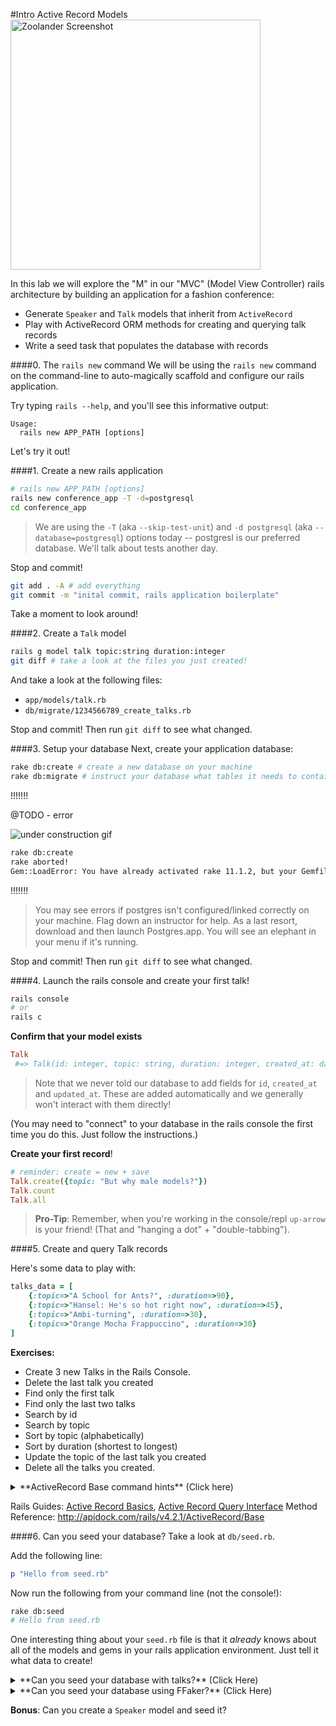 #Intro Active Record Models
<img src="https://media.giphy.com/media/vjmSleUsnXU8o/giphy.gif" width="400" title="The files are in the computer!" alt="Zoolander Screenshot">

In this lab we will explore the "M" in our "MVC" (Model View Controller) rails architecture by building an application for a fashion conference:

* Generate `Speaker` and `Talk` models that inherit from `ActiveRecord`
* Play with ActiveRecord ORM methods for creating and querying talk records
* Write a seed task that populates the database with records

####0. The `rails new` command
We will be using the `rails new` command on the command-line to auto-magically scaffold and configure our rails application.

Try typing `rails --help`, and you'll see this informative output:

    Usage:
      rails new APP_PATH [options]

Let's try it out!

####1. Create a new rails application
``` bash
# rails new APP_PATH [options]
rails new conference_app -T -d=postgresql
cd conference_app
```

> We are using the `-T` (aka `--skip-test-unit`) and `-d postgresql` (aka `--database=postgresql`) options today -- postgresl is our preferred database. We'll talk about tests another day.

Stop and commit!
``` bash
git add . -A # add everything
git commit -m "inital commit, rails application boilerplate"
```

Take a moment to look around!

####2. Create a `Talk` model
``` bash
rails g model talk topic:string duration:integer
git diff # take a look at the files you just created!
```

And take a look at the following files:  
* `app/models/talk.rb`
* `db/migrate/1234566789_create_talks.rb`

Stop and commit! Then run `git diff` to see what changed.

####3. Setup your database
Next, create your application database:
```bash
rake db:create # create a new database on your machine
rake db:migrate # instruct your database what tables it needs to contain
```

!!!!!!!

@TODO - error

![under construction gif](http://www.textfiles.com/underconstruction/RaRainForest8220construction.gif)

```bash
rake db:create
rake aborted!
Gem::LoadError: You have already activated rake 11.1.2, but your Gemfile requires rake 10.4.2. Prepending `bundle exec` to your command may solve this.
```

!!!!!!!

> You may see errors if postgres isn't configured/linked correctly on your machine. Flag down an instructor for help. As a last resort, download and then launch Postgres.app. You will see an elephant in your menu if it's running.

Stop and commit! Then run `git diff` to see what changed.

####4. Launch the rails console and create your first talk!
```bash
rails console
# or
rails c
```

**Confirm that your model exists**  
```ruby
Talk
 #=> Talk(id: integer, topic: string, duration: integer, created_at: datetime, updated_at: datetime)
```

> Note that we never told our database to add fields for `id`, `created_at` and `updated_at`. These are added automatically and we generally won't interact with them directly!

(You may need to "connect" to your database in the rails console the first time you do this. Just follow the instructions.)

**Create your first record**!
``` ruby
# reminder: create = new + save
Talk.create({topic: "But why male models?"})
Talk.count
Talk.all
```

> **Pro-Tip**: Remember, when you're working in the console/repl `up-arrow` is your friend! (That and "hanging a dot" + "double-tabbing").

####5. Create and query Talk records

Here's some data to play with:
```ruby
talks_data = [
    {:topic=>"A School for Ants?", :duration=>90},
    {:topic=>"Hansel: He's so hot right now", :duration=>45},
    {:topic=>"Ambi-turning", :duration=>30},
    {:topic=>"Orange Mocha Frappuccino", :duration=>30}
]
```

**Exercises:**
* Create 3 new Talks in the Rails Console.
* Delete the last talk you created
* Find only the first talk
* Find only the last two talks
* Search by id
* Search by topic
* Sort by topic (alphabetically)
* Sort by duration (shortest to longest)
* Update the topic of the last talk you created
* Delete all the talks you created.

<details>
<summary>**ActiveRecord Base command hints** (Click here)</summary>
**Class Methods**

* create
* count
* all
* find
* first
* last
* update
* destroy_all
* ...

**Instance Methods**

* save
* update
* create_or_update
* delete
* destroy
* ...
</details>

Rails Guides: [Active Record Basics](http://guides.rubyonrails.org/active_record_basics.html), [Active Record Query Interface](http://guides.rubyonrails.org/active_record_querying.html)
Method Reference: http://apidock.com/rails/v4.2.1/ActiveRecord/Base

####6. Can you seed your database?
Take a look at `db/seed.rb`.

Add the following line:
```ruby
p "Hello from seed.rb"
```

Now run the following from your command line (not the console!):
```bash
rake db:seed
# Hello from seed.rb
```

One interesting thing about your `seed.rb` file is that it _already_ knows about all of the models and gems in your rails application environment. Just tell it what data to create!

<details>
<summary>**Can you seed your database with talks?** (Click Here)</summary>
```ruby
    #seed.rb
    talks_data = [
        {:topic=>"Monitored static moderator", :duration=>90},
        {:topic=>"Reactive bottom-line complexity", :duration=>45},
        {:topic=>"Distributed logistical access", :duration=>30},
        {:topic=>"Realigned optimal knowledge base", :duration=>30},
        {:topic=>"Polarised exuding database", :duration=>15}
    ]
    Talk.create(talks_data) # one single database write, 5 talks created
```
</details>

<details>
<summary>**Can you seed your database using FFaker?** (Click Here)</summary>

First: Make sure to add the `ffaker` gem to your `Gemfile` (and don't forget to bundle!).

```ruby
#seed.rb
Talk.destroy_all # super dangerous!

10.times do
    Talk.create({  # 10 seperate database writes
        topic: FFaker::Company.catch_phrase,
        duration: [30,45,60,90].sample,
    })
end
```
</details>

**Bonus**: Can you create a `Speaker` model and seed it?
